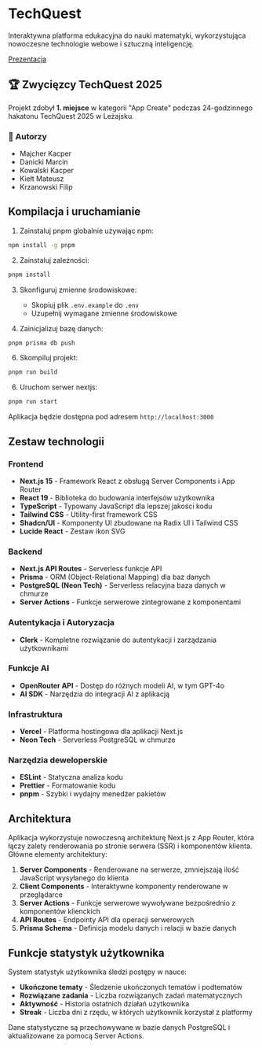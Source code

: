 # TechQuest

Interaktywna platforma edukacyjna do nauki matematyki, wykorzystująca nowoczesne technologie webowe i sztuczną inteligencję.

[Prezentacja](https://gamma.app/docs/TechQuest-2025-MathProdigy-oxum79gmzmv8o9l?mode=present)

## 🏆 Zwycięzcy TechQuest 2025

Projekt zdobył **1. miejsce** w kategorii "App Create" podczas 24-godzinnego hakatonu TechQuest 2025 w Leżajsku.

### 👥 Autorzy
- Majcher Kacper
- Danicki Marcin
- Kowalski Kacper
- Kiełt Mateusz
- Krzanowski Filip

## Kompilacja i uruchamianie

1. Zainstaluj pnpm globalnie używając npm:
```bash
npm install -g pnpm
```

2. Zainstaluj zależności:
```bash
pnpm install
```

3. Skonfiguruj zmienne środowiskowe:
   - Skopiuj plik `.env.example` do `.env`
   - Uzupełnij wymagane zmienne środowiskowe

4. Zainicjalizuj bazę danych:
```bash
pnpm prisma db push
```

6. Skompiluj projekt:
```bash
pnpm run build
```

6. Uruchom serwer nextjs:
```bash
pnpm run start
```

Aplikacja będzie dostępna pod adresem `http://localhost:3000`

## Zestaw technologii

### Frontend

- **Next.js 15** - Framework React z obsługą Server Components i App Router
- **React 19** - Biblioteka do budowania interfejsów użytkownika
- **TypeScript** - Typowany JavaScript dla lepszej jakości kodu
- **Tailwind CSS** - Utility-first framework CSS
- **Shadcn/UI** - Komponenty UI zbudowane na Radix UI i Tailwind CSS
- **Lucide React** - Zestaw ikon SVG

### Backend

- **Next.js API Routes** - Serverless funkcje API
- **Prisma** - ORM (Object-Relational Mapping) dla baz danych
- **PostgreSQL (Neon Tech)** - Serverless relacyjna baza danych w chmurze
- **Server Actions** - Funkcje serwerowe zintegrowane z komponentami

### Autentykacja i Autoryzacja

- **Clerk** - Kompletne rozwiązanie do autentykacji i zarządzania użytkownikami

### Funkcje AI

- **OpenRouter API** - Dostęp do różnych modeli AI, w tym GPT-4o
- **AI SDK** - Narzędzia do integracji AI z aplikacją

### Infrastruktura

- **Vercel** - Platforma hostingowa dla aplikacji Next.js
- **Neon Tech** - Serverless PostgreSQL w chmurze

### Narzędzia deweloperskie

- **ESLint** - Statyczna analiza kodu
- **Prettier** - Formatowanie kodu
- **pnpm** - Szybki i wydajny menedżer pakietów

## Architektura

Aplikacja wykorzystuje nowoczesną architekturę Next.js z App Router, która łączy zalety renderowania po stronie serwera (SSR) i komponentów klienta. Główne elementy architektury:

1. **Server Components** - Renderowane na serwerze, zmniejszają ilość JavaScript wysyłanego do klienta
2. **Client Components** - Interaktywne komponenty renderowane w przeglądarce
3. **Server Actions** - Funkcje serwerowe wywoływane bezpośrednio z komponentów klienckich
4. **API Routes** - Endpointy API dla operacji serwerowych
5. **Prisma Schema** - Definicja modelu danych i relacji w bazie danych

## Funkcje statystyk użytkownika

System statystyk użytkownika śledzi postępy w nauce:

- **Ukończone tematy** - Śledzenie ukończonych tematów i podtematów
- **Rozwiązane zadania** - Liczba rozwiązanych zadań matematycznych
- **Aktywność** - Historia ostatnich działań użytkownika
- **Streak** - Liczba dni z rzędu, w których użytkownik korzystał z platformy

Dane statystyczne są przechowywane w bazie danych PostgreSQL i aktualizowane za pomocą Server Actions.
